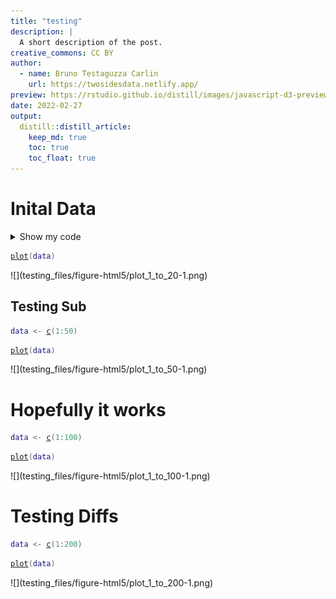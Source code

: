 ```yaml
---
title: "testing"
description: |
  A short description of the post.
creative_commons: CC BY
author:
  - name: Bruno Testaguzza Carlin
    url: https://twosidesdata.netlify.app/
preview: https://rstudio.github.io/distill/images/javascript-d3-preview.png
date: 2022-02-27
output:
  distill::distill_article:
    keep_md: true
    toc: true
    toc_float: true
---
```



# Inital Data



<div class="layout-chunk" data-layout="l-body">
<details>
<summary>Show my code</summary>
<div class="sourceCode"><pre class="sourceCode r"><code class="sourceCode r"><span class='va'>data</span> <span class='op'>&lt;-</span> <span class='fu'><a href='https://rdrr.io/r/base/c.html'>c</a></span><span class='op'>(</span><span class='fl'>1</span><span class='op'>:</span><span class='fl'>20</span><span class='op'>)</span>
</code></pre></div>

</details>

</div>


<div class="layout-chunk" data-layout="l-body">
<div class="sourceCode"><pre class="sourceCode r"><code class="sourceCode r"><span class='fu'><a href='https://rdrr.io/r/graphics/plot.default.html'>plot</a></span><span class='op'>(</span><span class='va'>data</span><span class='op'>)</span>
</code></pre></div>
![](testing_files/figure-html5/plot_1_to_20-1.png)<!-- -->

</div>



## Testing Sub


<div class="layout-chunk" data-layout="l-body">
<div class="sourceCode"><pre class="sourceCode r"><code class="sourceCode r"><span class='va'>data</span> <span class='op'>&lt;-</span> <span class='fu'><a href='https://rdrr.io/r/base/c.html'>c</a></span><span class='op'>(</span><span class='fl'>1</span><span class='op'>:</span><span class='fl'>50</span><span class='op'>)</span>
</code></pre></div>

</div>


<div class="layout-chunk" data-layout="l-body">
<div class="sourceCode"><pre class="sourceCode r"><code class="sourceCode r"><span class='fu'><a href='https://rdrr.io/r/graphics/plot.default.html'>plot</a></span><span class='op'>(</span><span class='va'>data</span><span class='op'>)</span>
</code></pre></div>
![](testing_files/figure-html5/plot_1_to_50-1.png)<!-- -->

</div>



# Hopefully it works


<div class="layout-chunk" data-layout="l-body">
<div class="sourceCode"><pre class="sourceCode r"><code class="sourceCode r"><span class='va'>data</span> <span class='op'>&lt;-</span> <span class='fu'><a href='https://rdrr.io/r/base/c.html'>c</a></span><span class='op'>(</span><span class='fl'>1</span><span class='op'>:</span><span class='fl'>100</span><span class='op'>)</span>
</code></pre></div>

</div>


<div class="layout-chunk" data-layout="l-body">
<div class="sourceCode"><pre class="sourceCode r"><code class="sourceCode r"><span class='fu'><a href='https://rdrr.io/r/graphics/plot.default.html'>plot</a></span><span class='op'>(</span><span class='va'>data</span><span class='op'>)</span>
</code></pre></div>
![](testing_files/figure-html5/plot_1_to_100-1.png)<!-- -->

</div>




# Testing Diffs


<div class="layout-chunk" data-layout="l-body">
<div class="sourceCode"><pre class="sourceCode r"><code class="sourceCode r"><span class='va'>data</span> <span class='op'>&lt;-</span> <span class='fu'><a href='https://rdrr.io/r/base/c.html'>c</a></span><span class='op'>(</span><span class='fl'>1</span><span class='op'>:</span><span class='fl'>200</span><span class='op'>)</span>
</code></pre></div>

</div>


<div class="layout-chunk" data-layout="l-body">
<div class="sourceCode"><pre class="sourceCode r"><code class="sourceCode r"><span class='fu'><a href='https://rdrr.io/r/graphics/plot.default.html'>plot</a></span><span class='op'>(</span><span class='va'>data</span><span class='op'>)</span>
</code></pre></div>
![](testing_files/figure-html5/plot_1_to_200-1.png)<!-- -->

</div>

```{.r .distill-force-highlighting-css}
```

